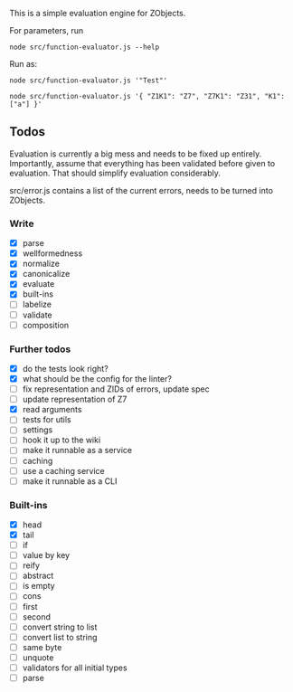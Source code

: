 This is a simple evaluation engine for ZObjects.

For parameters, run 
```
node src/function-evaluator.js --help
```

Run as:
```
node src/function-evaluator.js '"Test"'

node src/function-evaluator.js '{ "Z1K1": "Z7", "Z7K1": "Z31", "K1": ["a"] }'
```

## Todos
Evaluation is currently a big mess and needs to be fixed up entirely.
Importantly, assume that everything has been validated before given to evaluation.
That should simplify evaluation considerably.

src/error.js contains a list of the current errors, needs to be turned into ZObjects.

### Write
- [x] parse
- [x] wellformedness
- [x] normalize
- [x] canonicalize
- [x] evaluate
- [x] built-ins
- [ ] labelize
- [ ] validate
- [ ] composition

### Further todos
- [x] do the tests look right?
- [x] what should be the config for the linter?
- [ ] fix representation and ZIDs of errors, update spec
- [ ] update representation of Z7
- [x] read arguments
- [ ] tests for utils
- [ ] settings
- [ ] hook it up to the wiki
- [ ] make it runnable as a service
- [ ] caching
- [ ] use a caching service
- [ ] make it runnable as a CLI

### Built-ins
- [x] head
- [x] tail
- [ ] if
- [ ] value by key
- [ ] reify
- [ ] abstract
- [ ] is empty
- [ ] cons
- [ ] first
- [ ] second
- [ ] convert string to list
- [ ] convert list to string
- [ ] same byte
- [ ] unquote
- [ ] validators for all initial types
- [ ] parse
